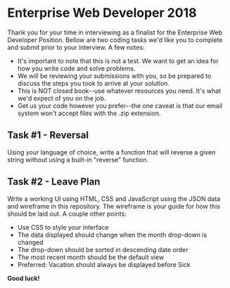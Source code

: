 # Enterprise Web Developer 2018

Thank you for your time in interviewing as a finalist for the Enterprise Web Developer Position. Bellow are two coding tasks we'd like you to complete and submit prior to your interview. A few notes:
* It's important to note that this is not a test. We want to get an idea for how you write code and solve problems. 
* We will be reviewing your submissions with you, so be prepared to discuss the steps you took to arrive at your solution.
* This is NOT closed book--use whatever resources you need. It's what we'd expect of you on the job.
* Get us your code however you prefer--the one caveat is that our email system won't accept files with the .zip extension.

## Task #1 - Reversal

Using your language of choice, write a function that will reverse a given string without using a built-in "reverse" function.

## Task #2 - Leave Plan

Write a working UI using HTML, CSS and JavaScript using the JSON data and wireframe in this repository. The wireframe is your guide for how this should be laid out. A couple other points:
* Use CSS to style your interface
* The data displayed should change when the month drop-down is changed
* The drop-down should be sorted in descending date order
* The most recent month should be the default view
* Preferred: Vacation should always be displayed before Sick

__Good luck!__
